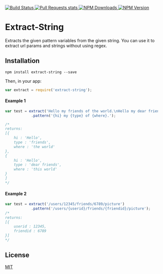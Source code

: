 <a href="https://codeship.com/projects/119982" target="_blank">
  <img src="https://img.shields.io/codeship/ff47ba10-7c98-0133-b9e7-2e6bcf2dba9a/master.svg?style=flat-square"
       alt="Build Status" />
</a>
<a href="http://issuestats.com/github/creador/extract-string" target="_blank">
  <img src="http://issuestats.com/github/creador/extract-string/badge/pr?style=flat-square"
       alt="Pull Requests stats" />
</a>
<a href="https://npmjs.org/package/extract-string" target="_blank">
  <img src="https://img.shields.io/npm/dm/extract-string.svg?style=flat-square"
       alt="NPM Downloads" />
</a>
<a href="https://npmjs.org/package/extract-string" target="_blank">
  <img src="https://img.shields.io/npm/v/extract-string.svg?style=flat-square"
       alt="NPM Version" />
</a>

# Extract-String

Extracts the given pattern variables from the given string. 
You can use it to extract url params and strings without using regex. 

## Installation

```shell
npm install extract-string --save
```

Then, in your app:

```js
var extract = require('extract-string');
```

#### Example 1

```js
var test = extract('Hello my friends of the world.\nHello my dear friends of this world.')
			.pattern('{hi} my {type} of {where}.');

/*
returns:
[{
	hi : 'Hello',
	type : 'friends',
	where : 'the world'
},
{
	hi : 'Hello',
	type : 'dear friends',
	where : 'this world'
}
]
*/
```

#### Example 2

```js
var test = extract('/users/12345/friends/6789/picture')
			.pattern('/users/{userid}/friends/{friendid}/picture');
/*
returns:
[{
	userid : 12345,
	friendid : 6789
}]
*/
```

## License

<a href="http://creador.mit-license.org" target="_blank">MIT</a>

